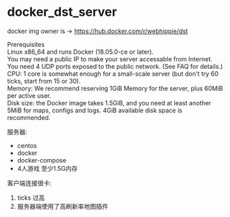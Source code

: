 # docker_dst_server

docker img owner is -> https://hub.docker.com/r/webhippie/dst  

Prerequisites  
Linux x86_64 and runs Docker (18.05.0-ce or later).  
You may need a public IP to make your server accessable from Internet.  
You need 4 UDP ports exposed to the public network. (See FAQ for details.)  
CPU: 1 core is somewhat enough for a small-scale server (but don't try 60 ticks, start from 15 or 30).  
Memory: We recommend reserving 1GiB Memory for the server, plus 60MiB per active user.  
Disk size: the Docker image takes 1.5GiB, and you need at least another 5MiB for maps, configs and logs. 4GiB available disk space is recommended.  

服务器: 
- centos
- docker 
- docker-compose
- 4人游戏 至少1.5G内存

客户端连接很卡:
1. ticks 过高
1. 服务器端使用了高刷新率地图插件